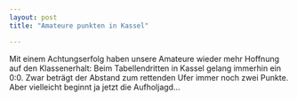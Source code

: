 ```yaml
---
layout: post
title: "Amateure punkten in Kassel"

---
```


Mit einem Achtungserfolg haben unsere Amateure wieder mehr Hoffnung auf den Klassenerhalt: Beim Tabellendritten in Kassel gelang immerhin ein 0:0. Zwar beträgt der Abstand zum rettenden Ufer immer noch zwei Punkte. Aber vielleicht beginnt ja jetzt die Aufholjagd...


